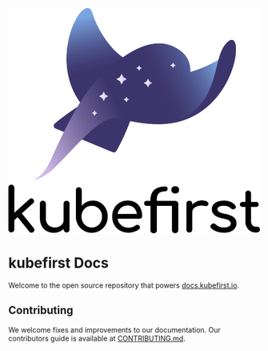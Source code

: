 <p align="center">
  <picture>
    <source media="(prefers-color-scheme: dark)" srcset="img/kubefirst-light.svg" alt="Kubefirst Logo">
    <img alt="" src="img/kubefirst.svg">
  </picture>
</p>

# kubefirst Docs

Welcome to the open source repository that powers [docs.kubefirst.io](https://docs.kubefirst.io).

## Contributing

We welcome fixes and improvements to our documentation. Our contributors guide is available at [CONTRIBUTING.md](./CONTRIBUTING.md).
